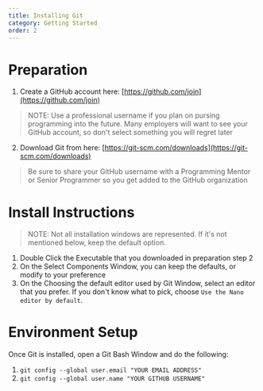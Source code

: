 ```yaml
---
title: Installing Git
category: Getting Started
order: 2
---
```

# Preparation

1. Create a GitHub account here: [https://github.com/join](https://github.com/join)

> NOTE: Use a professional username if you plan on pursing programming into the future. Many employers will want to see your GitHub account, so don't select something you will regret later  

2. Download Git from here: [https://git-scm.com/downloads](https://git-scm.com/downloads)  

>Be sure to share your GitHub username with a Programming Mentor or Senior Programmer so you get added to the GitHub organization

# Install Instructions

>NOTE: Not all installation windows are represented. If it's not mentioned below, keep the default option.

1. Double Click the Executable that you downloaded in preparation step 2
2. On the Select Components Window, you can keep the defaults, or modify to your preference  
3. On the Choosing the default editor used by Git Window, select an editor that you prefer. If you don't know what to pick, choose `Use the Nano editor by default`.

# Environment Setup
Once Git is installed, open a Git Bash Window and do the following:
1. `git config --global user.email "YOUR EMAIL ADDRESS"`
2. `git config --global user.name "YOUR GITHUB USERNAME"`